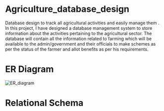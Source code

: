 # Agriculture_database_design
Database design to track all agricultural activities and easily manage them . In this project, I have designed a database management system to store information about the activities pertaining to the agricultural sector. The database will contain all the information related to farming which will be available to the admin/government and their officials to make schemes as per the status of the farmer and allot benefits as per his requirements.
# ER Diagram
![ER_diagram](https://github.com/user-attachments/assets/bc241af5-0ed4-44c3-a7e5-e08b67cde6d1)
# Relational Schema
